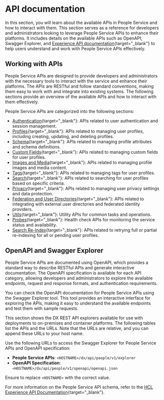 # API documentation

In this section, you will learn about the available APIs in People Service and how to interact with them. This section serves as a reference for developers and administrators looking to leverage People Service APIs to enhance their platforms. It includes details on the available APIs such as OpenAPI, Swagger Explorer, and [Experience API documentation](https://opensource.hcltechsw.com/experience-api-documentation/people-service-api/){target="_blank"} to help users understand and work with People Service APIs effectively.

## Working with APIs

People Service APIs are designed to provide developers and administrators with the necessary tools to interact with the service and enhance their platforms. The APIs are RESTful and follow standard conventions, making them easy to work with and integrate into existing systems. The following sections provide an overview of the available APIs and how to interact with them effectively.

People Service APIs are categorized into the following sections:

- [Authentication](https://opensource.hcltechsw.com/experience-api-documentation/people-service-api/#tag/authentication){target="_blank"}: APIs related to user authentication and session management.
- [Profiles](https://opensource.hcltechsw.com/experience-api-documentation/people-service-api/#tag/profiles){target="_blank"}: APIs related to managing user profiles, including creating, updating, and deleting profiles.
- [Schema](https://opensource.hcltechsw.com/experience-api-documentation/people-service-api/#tag/schema){target="_blank"}: APIs related to managing profile attributes and schema definitions.
- [Custom Fields](https://opensource.hcltechsw.com/experience-api-documentation/people-service-api/#tag/custom-fields){target="_blank"}: APIs related to managing custom fields for user profiles.
- [Images and Media](https://opensource.hcltechsw.com/experience-api-documentation/people-service-api/#tag/images-and-media){target="_blank"}: APIs related to managing profile images and media content.
- [Tags](https://opensource.hcltechsw.com/experience-api-documentation/people-service-api/#tag/tags){target="_blank"}: APIs related to managing tags for user profiles.
- [Search](https://opensource.hcltechsw.com/experience-api-documentation/people-service-api/#tag/search){target="_blank"}: APIs related to searching for user profiles based on specific criteria.
- [Privacy](https://opensource.hcltechsw.com/experience-api-documentation/people-service-api/#tag/privacy){target="_blank"}: APIs related to managing user privacy settings and data protection.
- [Federation and User Directories](https://opensource.hcltechsw.com/experience-api-documentation/people-service-api/#tag/federation-and-user-directories){target="_blank"}: APIs related to integrating with external user directories and federated identity providers.
- [Utils](https://opensource.hcltechsw.com/experience-api-documentation/people-service-api/#tag/utils){target="_blank"}: Utility APIs for common tasks and operations.
- [Probes](https://opensource.hcltechsw.com/experience-api-documentation/people-service-api/#tag/probes){target="_blank"}: Health check APIs for monitoring the service status and availability.
- [Search Re-Index](https://opensource.hcltechsw.com/experience-api-documentation/people-service-api/#tag/search-re-index){target="_blank"}: APIs related to retrying full or partial re-indexing for all or pending user profiles.

## OpenAPI and Swagger Explorer

People Service APIs are documented using OpenAPI, which provides a standard way to describe RESTful APIs and generate interactive documentation. The OpenAPI specification is available for each API category, allowing developers and administrators to explore the available endpoints, request and response formats, and authentication requirements.

You can check the OpenAPI documentation for People Service APIs using the Swagger Explorer tool. This tool provides an interactive interface for exploring the APIs, making it easy to understand the available endpoints and test them with sample requests.

This section shows the DX REST API explorers available for use with deployments to on-premises and container platforms. The following tables list the APIs and the URLs. Note that the URLs are relative, and you can append these URLs to your host name.


Use the following URLs to access the Swagger Explorer for People Service APIs and OpenAPI specification:

- **People Service APIs**: `<HOSTNAME>/dx/api/people/v1/explorer`
- **OpenAPI Specification**: `<HOSTNAME>/dx/api/people/v1/openapi/openapi.json`

Ensure to replace `<HOSTNAME>` with the correct value.

For more information on the People Service API schema, refer to the [HCL Experience API Documentation](https://opensource.hcltechsw.com/experience-api-documentation/people-service-api/){target="_blank"}.
